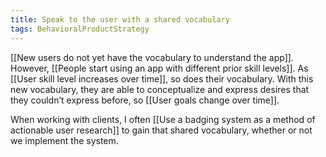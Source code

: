```yaml
---
title: Speak to the user with a shared vocabulary
tags: BehavioralProductStrategy
---
```

[[New users do not yet have the vocabulary to understand the app]]. However, [[People start using an app with different prior skill levels]]. As [[User skill level increases over time]], so does their vocabulary. With this new vocabulary, they are able to conceptualize and express desires that they couldn’t express before, so [[User goals change over time]].

When working with clients, I often [[Use a badging system as a method of actionable user research]] to gain that shared vocabulary, whether or not we implement the system.